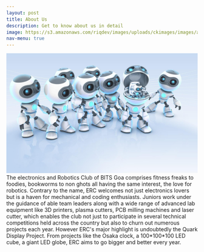 ```yaml
---
layout: post
title: About Us
description: Get to know about us in detail
image: https://s3.amazonaws.com/riqdev/images/uploads/ckimages/images/aboutusbanner4_5af19920e8e57.jpg
nav-menu: true
---
```


<img src="about.jpg">
The electronics and Robotics Club of BITS Goa comprises fitness freaks to foodies, bookworms to non ghots all having the same interest, the love for robotics.
Contrary to the name, ERC welcomes not just electronics lovers but is a haven for mechanical and coding enthusiasts. Juniors work under the guidance of able team leaders along with a wide range of advanced lab equipment like 3D printers, plasma cutters, PCB milling machines and laser cutter, which enables the club not just to participate in several technical competitions held across the country but also to churn out numerous projects each year. However ERC's major highlight is undoubtedly the Quark Display Project. From projects like the Osaka clock, a 100*100*100 LED cube, a giant LED globe, ERC aims to go bigger and better every year.
